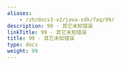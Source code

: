 ```yaml
---
aliases:
    - /zh/docs3-v2/java-sdk/faq/99/
description: 99 - 其它未知错误
linkTitle: 99 - 其它未知错误
title: 99 - 其它未知错误
type: docs
weight: 99
---
```

